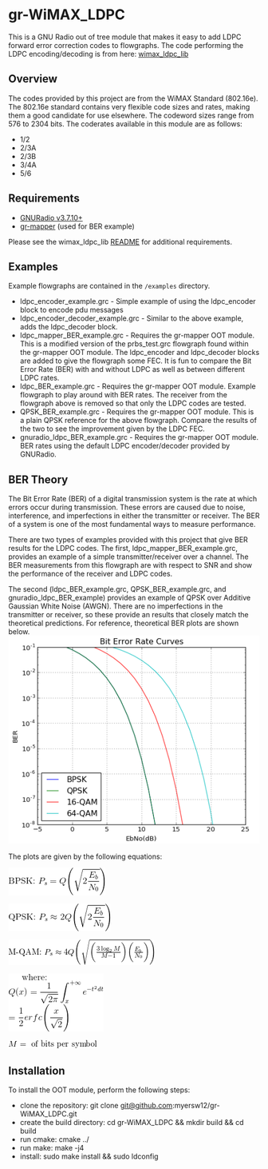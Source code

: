 # gr-WiMAX_LDPC

This is a GNU Radio out of tree module that makes it easy to add LDPC forward error correction codes to flowgraphs.  The code performing the LDPC encoding/decoding is from here: [wimax_ldpc_lib](https://github.com/myersw12/wimax_ldpc_lib)

## Overview

The codes provided by this project are from the WiMAX Standard (802.16e).  The 802.16e standard contains very flexible code sizes and rates, making them a good candidate for use elsewhere.  The codeword sizes range from 576 to 2304 bits.  The coderates available in this module are as follows:
  * 1/2 
  * 2/3A
  * 2/3B
  * 3/4A
  * 5/6

##  Requirements

  * [GNURadio v3.7.10+](https://github.com/gnuradio/gnuradio)
  * [gr-mapper](https://github.com/gr-vt/gr-mapper) (used for BER example)
  
  Please see the wimax_ldpc_lib [README](https://github.com/myersw12/wimax_ldpc_lib/blob/master/README.md) for additional requirements.
  
 ## Examples
 
 Example flowgraphs are contained in the `/examples` directory.
 
 * ldpc_encoder_example.grc - Simple example of using the ldpc_encoder block to encode pdu messages
 * ldpc_encoder_decoder_example.grc - Similar to the above example, adds the ldpc_decoder block.
 * ldpc_mapper_BER_example.grc - Requires the gr-mapper OOT module.  This is a modified version of the prbs_test.grc flowgraph found within the gr-mapper OOT module.  The ldpc_encoder and ldpc_decoder blocks are added to give the flowgraph some FEC.  It is fun to compare the Bit Error Rate (BER) with and without LDPC as well as between different LDPC rates.
 * ldpc_BER_example.grc - Requires the gr-mapper OOT module.  Example flowgraph to play around with BER rates.  The receiver from the flowgraph above is removed so that only the LDPC codes are tested.
 * QPSK_BER_example.grc - Requires the gr-mapper OOT module.  This is a plain QPSK reference for the above flowgraph.  Compare the results of the two to see the improvement given by the LDPC FEC.
 * gnuradio_ldpc_BER_example.grc - Requires the gr-mapper OOT module.  BER rates using the default LDPC encoder/decoder provided by GNURadio.  
 
## BER Theory
The Bit Error Rate (BER) of a digital transmission system is the rate at which errors occur during transmission.  These errors are caused due to noise, interference, and imperfections in either the transmitter or receiver.  The BER of a system is one of the most fundamental ways to measure performance.
 
There are two types of examples provided with this project that give BER results for the LDPC codes.  The first, ldpc_mapper_BER_example.grc, provides an example of a simple transmitter/receiver over a channel.  The BER measurements from this flowgraph are with respect to SNR and show the performance of the receiver and LDPC codes.

The second (ldpc_BER_example.grc, QPSK_BER_example.grc, and gnuradio_ldpc_BER_example) provides an example of QPSK over Additive Gaussian White Noise (AWGN).  There are no imperfections in the transmitter or receiver, so these provide an results that closely match the theoretical predictions.  For reference, theoretical BER plots are shown below.
 ![alt text](https://github.com/myersw12/gr-WiMAX_LDPC/blob/master/docs/ber_plots.png)
 
The plots are given by the following equations:

![alt text](https://github.com/myersw12/gr-WiMAX_LDPC/blob/master/docs/bpsk.gif)

![alt text](https://github.com/myersw12/gr-WiMAX_LDPC/blob/master/docs/qpsk.gif)

![alt text](https://github.com/myersw12/gr-WiMAX_LDPC/blob/master/docs/mqam.gif)

![alt text](https://github.com/myersw12/gr-WiMAX_LDPC/blob/master/docs/erfc.gif)

![alt text](https://github.com/myersw12/gr-WiMAX_LDPC/blob/master/docs/bits_per_sym.gif)
 
 ## Installation
 
 To install the OOT module, perform the following steps:

   * clone the repository: git clone git@github.com:myersw12/gr-WiMAX_LDPC.git
   * create the build directory: cd gr-WiMAX_LDPC && mkdir build && cd build
   * run cmake: cmake ../
   * run make: make -j4
   * install: sudo make install && sudo ldconfig
